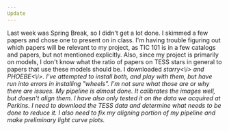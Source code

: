 ```yaml
---
Update
---
```

Last week was Spring Break, so I didn't get a lot done. I skimmed a few papers and chose one to present on in class. I'm having trouble figuring out which papers will be relevant to my project, as TIC 101 is in a few catalogs and papers, but not mentioned explicitly. Also, since my project is primarily on models, I don't know what the ratio of papers on TESS stars in general to papers that use these models should be.
I downloaded <i>starry<\i> and <i>PHOEBE<\i>. I've attempted to install both, and play with them, but have run into errors in installing "wheels". I'm not sure what those are or why there are issues. My pipeline is almost done. It calibrates the images well, but doesn't align them. I have also only tested it on the data we acquired at Perkins. I need to download the TESS data and determine what needs to be done to reduce it. I also need to fix my aligning portion of my pipeline and make preliminary light curve plots.
